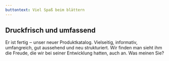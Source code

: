 ```yaml
---
buttontext: Viel Spaß beim blättern
---
```


## Druckfrisch und umfassend

Er ist fertig ‒ unser neuer Produktkatalog. Vielseitig, informativ, umfangreich, gut aussehend und neu strukturiert. Wir finden man sieht ihm die Freude, die wir bei seiner Entwicklung hatten, auch an. Was meinen Sie?
